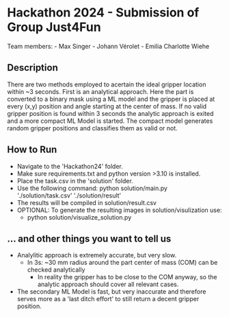 # Hackathon 2024 - Submission of Group Just4Fun

Team members:
    - Max Singer
    - Johann Vérolet
    - Emilia Charlotte Wiehe

## Description
There are two methods employed to acertain the ideal gripper location within ~3 seconds.
First is an analytical approach. Here the part is converted to a binary mask using a ML
model and the gripper is placed at every (x,y) position and angle starting at the center
of mass. If no valid gripper position is found within 3 seconds the analytic approach
is exited and a more compact ML Model is started. The compact model generates random
gripper positions and classifies them as valid or not.

## How to Run
- Navigate to the 'Hackathon24' folder.
- Make sure requirements.txt and python version >3.10 is installed.
- Place the task.csv in the 'solution' folder.
- Use the following command: python solution/main.py './solution/task.csv' './solution/result'
- The results will be compiled in solution/result.csv
- OPTIONAL: To generate the resulting images in solution/visulization use:
    - python solution/visualize_solution.py

## ... and other things you want to tell us
- Analylitic approach is extremely accurate, but very slow.
    - In 3s: ~30 mm radius around the part center of mass (COM) can be checked analytically
        - In reality the gripper has to be close to the COM anyway, so the analytic approach
        should cover all relevant cases.
- The secondary ML Model is fast, but very inaccurate and therefore serves more as a 'last
ditch effort' to still return a decent gripper position.